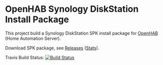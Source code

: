 # OpenHAB Synology DiskStation Install Package

This project build a Synology DiskStation SPK install package for [OpenHAB](http://openhab.org) (Home Automation Server).

Download SPK package, see [Releases](https://github.com/cniweb/openhab-syno-spk/releases) ([Stats](http://www.somsubhra.com/github-release-stats/?username=cniweb&repository=openhab-syno-spk)).

Travis Build Status: [![Build Status](https://travis-ci.org/cniweb/openhab-syno-spk.svg?branch=master)](https://travis-ci.org/cniweb/openhab-syno-spk)
